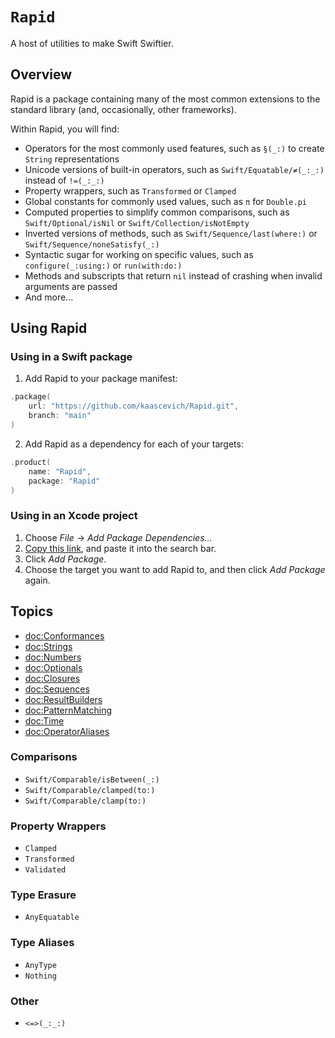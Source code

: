 # ``Rapid``

A host of utilities to make Swift Swiftier.

## Overview

Rapid is a package containing many of the most common extensions to the standard library (and, occasionally, other frameworks).

Within Rapid, you will find:
- Operators for the most commonly used features, such as ``§(_:)`` to create `String` representations
- Unicode versions of built-in operators, such as ``Swift/Equatable/≠(_:_:)`` instead of `!=(_:_:)`
- Property wrappers, such as ``Transformed`` or ``Clamped``
- Global constants for commonly used values, such as ``π`` for `Double.pi`
- Computed properties to simplify common comparisons, such as ``Swift/Optional/isNil`` or ``Swift/Collection/isNotEmpty``
- Inverted versions of methods, such as ``Swift/Sequence/last(where:)`` or ``Swift/Sequence/noneSatisfy(_:)``
- Syntactic sugar for working on specific values, such as ``configure(_:using:)`` or ``run(with:do:)``
- Methods and subscripts that return `nil` instead of crashing when invalid arguments are passed
- And more...

## Using Rapid

### Using in a Swift package

1. Add Rapid to your package manifest:

```swift
.package(
    url: "https://github.com/kaascevich/Rapid.git",
    branch: "main"
)
```

2. Add Rapid as a dependency for each of your targets:

```swift
.product(
    name: "Rapid",
    package: "Rapid"
)
```

### Using in an Xcode project

1. Choose *File* → *Add Package Dependencies...*
2. [Copy this link](https://github.com/kaascevich/Rapid.git), and paste it into the search bar.
3. Click *Add Package*.
4. Choose the target you want to add Rapid to, and then click *Add Package* again.

## Topics

 - <doc:Conformances>
 - <doc:Strings>
 - <doc:Numbers>
 - <doc:Optionals>
 - <doc:Closures>
 - <doc:Sequences>
 - <doc:ResultBuilders>
 - <doc:PatternMatching>
 - <doc:Time>
 - <doc:OperatorAliases>

### Comparisons

 - ``Swift/Comparable/isBetween(_:)``
 - ``Swift/Comparable/clamped(to:)``
 - ``Swift/Comparable/clamp(to:)``

### Property Wrappers

 - ``Clamped``
 - ``Transformed``
 - ``Validated``

### Type Erasure

 - ``AnyEquatable``

### Type Aliases

 - ``AnyType``
 - ``Nothing``

### Other

 - ``<=>(_:_:)``
